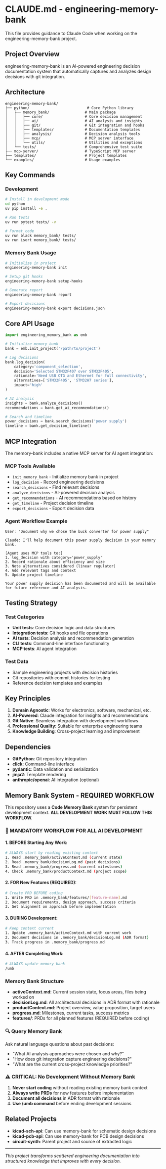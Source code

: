 # CLAUDE.md - engineering-memory-bank

This file provides guidance to Claude Code when working on the engineering-memory-bank project.

## Project Overview

engineering-memory-bank is an AI-powered engineering decision documentation system that automatically captures and analyzes design decisions with git integration.

## Architecture

```
engineering-memory-bank/
├── python/                          # Core Python library
│   ├── memory_bank/                # Main package
│   │   ├── core/                   # Core decision management
│   │   ├── ai/                     # AI analysis and insights
│   │   ├── git/                    # Git integration and hooks
│   │   ├── templates/              # Documentation templates
│   │   ├── analysis/               # Decision analysis tools
│   │   ├── mcp/                    # MCP server interface
│   │   └── utils/                  # Utilities and exceptions
│   └── tests/                      # Comprehensive test suite
├── mcp-server/                     # TypeScript MCP server
├── templates/                      # Project templates
└── examples/                       # Usage examples
```

## Key Commands

### Development
```bash
# Install in development mode
cd python
uv pip install -e .

# Run tests
uv run pytest tests/ -v

# Format code
uv run black memory_bank/ tests/
uv run isort memory_bank/ tests/
```

### Memory Bank Usage
```bash
# Initialize in project
engineering-memory-bank init

# Setup git hooks
engineering-memory-bank setup-hooks

# Generate report
engineering-memory-bank report

# Export decisions
engineering-memory-bank export decisions.json
```

## Core API Usage

```python
import engineering_memory_bank as emb

# Initialize memory bank
bank = emb.init_project('/path/to/project')

# Log decisions
bank.log_decision(
    category='component_selection',
    decision='Selected STM32F407 over STM32F405',
    rationale='Need USB OTG and Ethernet for full connectivity',
    alternatives=['STM32F405', 'STM32H7 series'],
    impact='high'
)

# AI analysis
insights = bank.analyze_decisions()
recommendations = bank.get_ai_recommendations()

# Search and timeline
power_decisions = bank.search_decisions('power supply')
timeline = bank.get_decision_timeline()
```

## MCP Integration

The memory-bank includes a native MCP server for AI agent integration:

### MCP Tools Available
- `init_memory_bank` - Initialize memory bank in project
- `log_decision` - Record engineering decisions
- `search_decisions` - Find relevant decisions
- `analyze_decisions` - AI-powered decision analysis
- `get_recommendations` - AI recommendations based on history
- `get_timeline` - Project decision timeline
- `export_decisions` - Export decision data

### Agent Workflow Example
```
User: "Document why we chose the buck converter for power supply"

Claude: I'll help document this power supply decision in your memory bank.

[Agent uses MCP tools to:]
1. log_decision with category='power_supply'
2. Record rationale about efficiency and size
3. Note alternatives considered (linear regulator)
4. Add relevant tags and context
5. Update project timeline

Your power supply decision has been documented and will be available for future reference and AI analysis.
```

## Testing Strategy

### Test Categories
- **Unit tests**: Core decision logic and data structures
- **Integration tests**: Git hooks and file operations
- **AI tests**: Decision analysis and recommendation generation
- **CLI tests**: Command-line interface functionality
- **MCP tests**: AI agent integration

### Test Data
- Sample engineering projects with decision histories
- Git repositories with commit histories for testing
- Reference decision templates and examples

## Key Principles

1. **Domain Agnostic**: Works for electronics, software, mechanical, etc.
2. **AI-Powered**: Claude integration for insights and recommendations
3. **Git Native**: Seamless integration with development workflows
4. **Professional Quality**: Suitable for enterprise engineering teams
5. **Knowledge Building**: Cross-project learning and improvement

## Dependencies

- **GitPython**: Git repository integration
- **click**: Command-line interface
- **pydantic**: Data validation and serialization
- **jinja2**: Template rendering
- **anthropic/openai**: AI integration (optional)

## Memory Bank System - REQUIRED WORKFLOW

This repository uses a **Code Memory Bank** system for persistent development context. **ALL DEVELOPMENT WORK MUST FOLLOW THIS WORKFLOW.**

### 🚨 MANDATORY WORKFLOW FOR ALL AI DEVELOPMENT

#### 1. BEFORE Starting Any Work:
```bash
# ALWAYS start by reading existing context
1. Read .memory_bank/activeContext.md (current state)
2. Read .memory_bank/decisionLog.md (past decisions) 
3. Read .memory_bank/progress.md (current milestones)
4. Check .memory_bank/productContext.md (project scope)
```

#### 2. FOR New Features (REQUIRED):
```bash
# Create PRD BEFORE coding
1. Write PRD in .memory_bank/features/[feature-name].md
2. Document requirements, design approach, success criteria
3. Get alignment on approach before implementation
```

#### 3. DURING Development:
```bash
# Keep context current
1. Update .memory_bank/activeContext.md with current work
2. Document decisions in .memory_bank/decisionLog.md (ADR format)
3. Track progress in .memory_bank/progress.md
```

#### 4. AFTER Completing Work:
```bash
# ALWAYS update memory bank
/umb
```

### Memory Bank Structure

- **activeContext.md**: Current session state, focus areas, files being worked on
- **decisionLog.md**: All architectural decisions in ADR format with rationale
- **productContext.md**: Project overview, value proposition, target users  
- **progress.md**: Milestones, current tasks, success metrics
- **features/**: PRDs for all planned features (REQUIRED before coding)

### 🔍 Query Memory Bank

Ask natural language questions about past decisions:
- "What AI analysis approaches were chosen and why?"
- "How does git integration capture engineering decisions?"
- "What are the current cross-project knowledge priorities?"

### ⚠️ CRITICAL: No Development Without Memory Bank

1. **Never start coding** without reading existing memory bank context
2. **Always write PRDs** for new features before implementation
3. **Document all decisions** in ADR format with rationale
4. **Use /umb command** before ending development sessions

## Related Projects

- **kicad-sch-api**: Can use memory-bank for schematic design decisions
- **kicad-pcb-api**: Can use memory-bank for PCB design decisions
- **circuit-synth**: Parent project and source of extracted logic

---

*This project transforms scattered engineering documentation into structured knowledge that improves with every decision.*